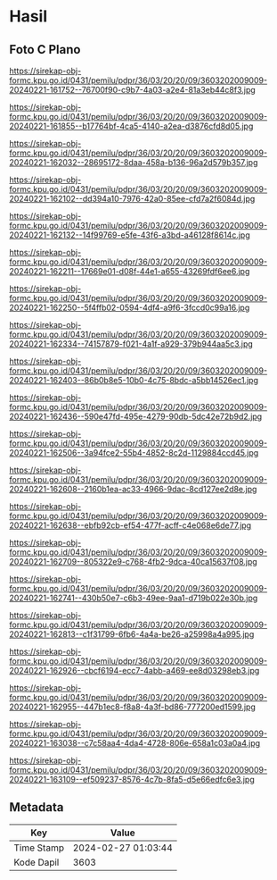 # Hasil

## Foto C Plano

https://sirekap-obj-formc.kpu.go.id/0431/pemilu/pdpr/36/03/20/20/09/3603202009009-20240221-161752--76700f90-c9b7-4a03-a2e4-81a3eb44c8f3.jpg

https://sirekap-obj-formc.kpu.go.id/0431/pemilu/pdpr/36/03/20/20/09/3603202009009-20240221-161855--b17764bf-4ca5-4140-a2ea-d3876cfd8d05.jpg

https://sirekap-obj-formc.kpu.go.id/0431/pemilu/pdpr/36/03/20/20/09/3603202009009-20240221-162032--28695172-8daa-458a-b136-96a2d579b357.jpg

https://sirekap-obj-formc.kpu.go.id/0431/pemilu/pdpr/36/03/20/20/09/3603202009009-20240221-162102--dd394a10-7976-42a0-85ee-cfd7a2f6084d.jpg

https://sirekap-obj-formc.kpu.go.id/0431/pemilu/pdpr/36/03/20/20/09/3603202009009-20240221-162132--14f99769-e5fe-43f6-a3bd-a46128f8614c.jpg

https://sirekap-obj-formc.kpu.go.id/0431/pemilu/pdpr/36/03/20/20/09/3603202009009-20240221-162211--17669e01-d08f-44e1-a655-43269fdf6ee6.jpg

https://sirekap-obj-formc.kpu.go.id/0431/pemilu/pdpr/36/03/20/20/09/3603202009009-20240221-162250--5f4ffb02-0594-4df4-a9f6-3fccd0c99a16.jpg

https://sirekap-obj-formc.kpu.go.id/0431/pemilu/pdpr/36/03/20/20/09/3603202009009-20240221-162334--74157879-f021-4a1f-a929-379b944aa5c3.jpg

https://sirekap-obj-formc.kpu.go.id/0431/pemilu/pdpr/36/03/20/20/09/3603202009009-20240221-162403--86b0b8e5-10b0-4c75-8bdc-a5bb14526ec1.jpg

https://sirekap-obj-formc.kpu.go.id/0431/pemilu/pdpr/36/03/20/20/09/3603202009009-20240221-162436--590e47fd-495e-4279-90db-5dc42e72b9d2.jpg

https://sirekap-obj-formc.kpu.go.id/0431/pemilu/pdpr/36/03/20/20/09/3603202009009-20240221-162506--3a94fce2-55b4-4852-8c2d-1129884ccd45.jpg

https://sirekap-obj-formc.kpu.go.id/0431/pemilu/pdpr/36/03/20/20/09/3603202009009-20240221-162608--2160b1ea-ac33-4966-9dac-8cd127ee2d8e.jpg

https://sirekap-obj-formc.kpu.go.id/0431/pemilu/pdpr/36/03/20/20/09/3603202009009-20240221-162638--ebfb92cb-ef54-477f-acff-c4e068e6de77.jpg

https://sirekap-obj-formc.kpu.go.id/0431/pemilu/pdpr/36/03/20/20/09/3603202009009-20240221-162709--805322e9-c768-4fb2-9dca-40ca15637f08.jpg

https://sirekap-obj-formc.kpu.go.id/0431/pemilu/pdpr/36/03/20/20/09/3603202009009-20240221-162741--430b50e7-c6b3-49ee-9aa1-d719b022e30b.jpg

https://sirekap-obj-formc.kpu.go.id/0431/pemilu/pdpr/36/03/20/20/09/3603202009009-20240221-162813--c1f31799-6fb6-4a4a-be26-a25998a4a995.jpg

https://sirekap-obj-formc.kpu.go.id/0431/pemilu/pdpr/36/03/20/20/09/3603202009009-20240221-162926--cbcf6194-ecc7-4abb-a469-ee8d03298eb3.jpg

https://sirekap-obj-formc.kpu.go.id/0431/pemilu/pdpr/36/03/20/20/09/3603202009009-20240221-162955--447b1ec8-f8a8-4a3f-bd86-777200ed1599.jpg

https://sirekap-obj-formc.kpu.go.id/0431/pemilu/pdpr/36/03/20/20/09/3603202009009-20240221-163038--c7c58aa4-4da4-4728-806e-658a1c03a0a4.jpg

https://sirekap-obj-formc.kpu.go.id/0431/pemilu/pdpr/36/03/20/20/09/3603202009009-20240221-163109--ef509237-8576-4c7b-8fa5-d5e66edfc6e3.jpg


## Metadata

| Key        | Value               |
| ---------- | ------------------- |
| Time Stamp | 2024-02-27 01:03:44 |
| Kode Dapil | 3603                |



